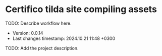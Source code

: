 <!--
@since 2024.10.06, 22:56
@changed 2024.10.06, 22:56
-->

# Certifico tilda site compiling assets

TODO: Describe workflow here.

- Version: 0.0.14
- Last changes timestamp: 2024.10.21 11:48 +0300

TODO: Add the project description.
